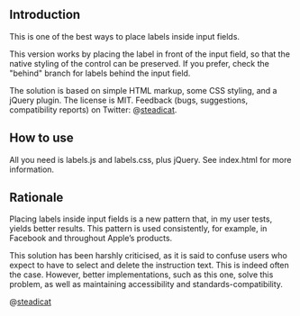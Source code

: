 ## Introduction

This is one of the best ways to place labels inside input fields.

This version works by placing the label in front of the input field, so that the native styling of the control can be preserved. If you prefer, check the "behind" branch for labels behind the input field.

The solution is based on simple HTML markup, some CSS styling, and a jQuery plugin. The license is MIT. Feedback (bugs, suggestions, compatibility reports) on Twitter: @[steadicat](http://twitter.com/steadicat).

## How to use

All you need is labels.js and labels.css, plus jQuery. See index.html for more information.

## Rationale

Placing labels inside input fields is a new pattern that, in my user tests, yields better results. This pattern is used consistently, for example, in Facebook and throughout Apple’s products.

This solution has been harshly criticised, as it is said to confuse users who expect to have to select and delete the instruction text. This is indeed often the case. However, better implementations, such as this one, solve this problem, as well as maintaining accessibility and standards-compatibility.

@[steadicat](http://twitter.com/steadicat)
